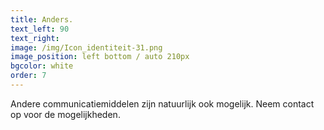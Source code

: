 ```yaml
---
title: Anders.
text_left: 90
text_right:
image: /img/Icon_identiteit-31.png
image_position: left bottom / auto 210px
bgcolor: white
order: 7
---
```


Andere communicatiemiddelen zijn natuurlijk ook mogelijk. Neem contact op voor de mogelijkheden.